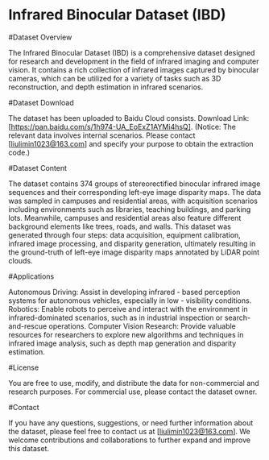 # Infrared Binocular Dataset (IBD)

#Dataset Overview

The Infrared Binocular Dataset (IBD) is a comprehensive dataset designed for research and development in the field of infrared imaging and computer vision. It contains a rich collection of infrared images captured by binocular cameras, which can be utilized for a variety of tasks such as 3D reconstruction, and depth estimation in infrared scenarios. 

#Dataset Download

The dataset has been uploaded to Baidu Cloud consists. Download Link:[https://pan.baidu.com/s/1h974-UA_EoExZ1AYMi4hsQ]. (Notice: The relevant data involves internal scenarios. Please contact [liulimin1023@163.com] and specify your purpose to obtain the extraction code.)

#Dataset Content

The dataset contains 374 groups of stereorectified binocular infrared image sequences and their corresponding left-eye image disparity maps. The data was sampled in campuses and residential areas, with acquisition scenarios including environments such as libraries, teaching buildings, and parking lots. Meanwhile, campuses and residential areas also feature different background elements like trees, roads, and walls. This dataset was generated through four steps: data acquisition, equipment calibration, infrared image processing, and disparity generation, ultimately resulting in the ground-truth of left-eye image disparity maps annotated by LiDAR point clouds.

#Applications

Autonomous Driving: Assist in developing infrared - based perception systems for autonomous vehicles, especially in low - visibility conditions.
Robotics: Enable robots to perceive and interact with the environment in infrared-dominated scenarios, such as in industrial inspection or search-and-rescue operations.
Computer Vision Research: Provide valuable resources for researchers to explore new algorithms and techniques in infrared image analysis, such as depth map generation and disparity estimation.

#License

You are free to use, modify, and distribute the data for non-commercial and research purposes. For commercial use, please contact the dataset owner.

#Contact

If you have any questions, suggestions, or need further information about the dataset, please feel free to contact us at [liulimin1023@163.com]. We welcome contributions and collaborations to further expand and improve this dataset.
